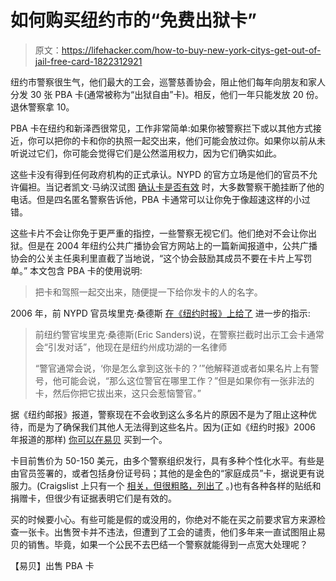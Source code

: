 # 如何购买纽约市的“免费出狱卡”

> 原文：<https://lifehacker.com/how-to-buy-new-york-citys-get-out-of-jail-free-card-1822312921>

纽约市警察很生气，他们最大的工会，巡警慈善协会，阻止他们每年向朋友和家人分发 30 张 PBA 卡(通常被称为“出狱自由”卡)。相反，他们一年只能发放 20 份。 退休警察拿 10。



PBA 卡在纽约和新泽西很常见，工作非常简单:如果你被警察拦下或以其他方式接近，你可以把你的卡和你的执照一起交出来，他们可能会放过你。如果你以前从未听说过它们，你可能会觉得它们是公然滥用权力，因为它们确实如此。

这些卡没有得到任何政府机构的正式承认。NYPD 的官方立场是他们的官员不允许偏袒。当记者凯文·马纳汉试图 [确认卡是否有效](http://www.nj.com/njvoices/index.ssf/2012/05/pba_cards_do_they_work_and_sho.html) 时，大多数警察干脆挂断了他的电话。但是四名匿名警察告诉他，PBA 卡通常可以让你免于像超速这样的小过错。

这些卡片不会让你免于更严重的指控，一些警察无视它们。他们绝对不会让你出狱。但是在 2004 年纽约公共广播协会官方网站上的一篇新闻报道中，公共广播协会的公关主任奥利里直截了当地说，“这个协会鼓励其成员不要在卡片上写罚单。” 本文包含 PBA 卡的使用说明:

> 把卡和驾照一起交出来，随便提一下给你发卡的人的名字。

2006 年，前 NYPD 官员埃里克·桑德斯 [在《纽约时报》上给了](http://www.nytimes.com/2006/01/11/nyregion/a-perk-for-friends-of-the-police-now-on-ebay.html) 进一步的指示:

> 前纽约警官埃里克·桑德斯(Eric Sanders)说，在警察拦截时出示工会卡通常会“引发对话”，他现在是纽约州成功湖的一名律师
> 
> “警官通常会说，‘你是怎么拿到这张卡的？’”他解释道或者如果名片上有警号，他可能会说，“那么这位警官在哪里工作？”但是如果你有一张非法的卡，然后你把它拔出来，这只会惹恼警官。”

据《纽约邮报》报道，警察现在不会收到这么多名片的原因不是为了阻止这种优待，而是为了确保我们其他人无法得到这些名片。因为(正如《纽约时报》2006 年报道的那样) [你可以在易贝](https://www.ebay.com/sch/i.html?_from=R40&_trksid=p2050601.m570.l1313&_nkw=pba+card&_sacat=0) 买到一个。

卡目前售价为 50-150 美元，由多个警察组织发行，具有多种个性化水平。有些是由官员签署的，或者包括身份证号码；其他的是金色的“家庭成员”卡，据说更有说服力。(Craigslist 上只有一个 [相关，但很粗略，列出了](https://newyork.craigslist.org/mnh/bar/d/pba-new-york-state-nypd-card/6458996147.html) 。)也有各种各样的贴纸和捐赠卡，但很少有证据表明它们是有效的。

买的时候要小心。有些可能是假的或没用的，你绝对不能在买之前要求官方来源检查一张卡。出售贺卡并不违法，但遭到了工会的谴责，他们多年来一直试图阻止易贝的销售。毕竟，如果一个公民不去巴结一个警察就能得到一点宽大处理呢？

【易贝】出售 PBA 卡